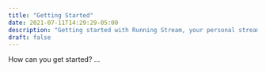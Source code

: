 ```yaml
---
title: "Getting Started"
date: 2021-07-11T14:29:29-05:00
description: "Getting started with Running Stream, your personal streaming channel"
draft: false
---
```


How can you get started? ...
